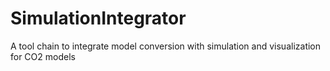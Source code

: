 # SimulationIntegrator
A tool chain to integrate model conversion with simulation and visualization for CO2 models
